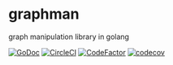 # graphman
graph manipulation library in golang

[![GoDoc](https://godoc.org/moul.io/graphman?status.svg)](https://godoc.org/moul.io/graphman)
[![CircleCI](https://circleci.com/gh/moul/graphman.svg?style=svg)](https://circleci.com/gh/moul/graphman)
[![CodeFactor](https://www.codefactor.io/repository/github/moul/graphman/badge)](https://www.codefactor.io/repository/github/moul/graphman)
[![codecov](https://codecov.io/gh/moul/graphman/branch/master/graph/badge.svg)](https://codecov.io/gh/moul/graphman)

